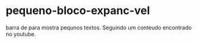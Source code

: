 # pequeno-bloco-expanc-vel
barra de para mostra pequnos textos. Seguindo um conteudo encontrado no youtube.
